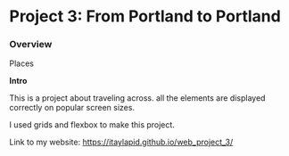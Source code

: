 # Project 3: From Portland to Portland

### Overview
 Places

**Intro**

This is a project about traveling across. all the elements are displayed correctly on popular screen sizes.

I used grids and flexbox to make this project.

Link to my website: https://itaylapid.github.io/web_project_3/






